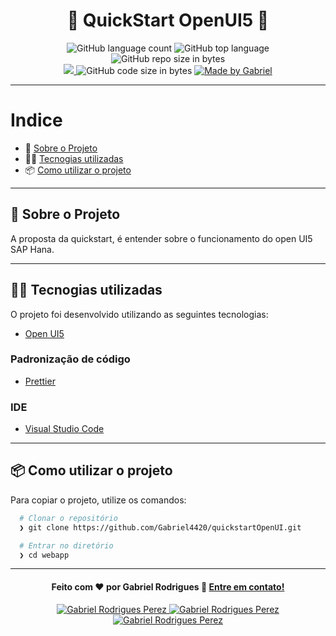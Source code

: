 <h1 align="center">
  &#x1F4F1; QuickStart OpenUI5 &#x1F4F1;
</h1>

<p align="center">
   <img alt="GitHub language count" src="https://img.shields.io/github/languages/count/Gabriel4420/quickstartOpenUI">

  <img alt="GitHub top language" src="https://img.shields.io/github/languages/top/Gabriel4420/quickstartOpenUI?logo=html">

  <img alt="GitHub repo size in bytes" src="https://img.shields.io/github/repo-size/Gabriel4420/quickstartOpenUI?color=green">

  <br>
  
  <a href="https://www.codacy.com/manual/Gabriel4420/quickstartOpenUI?utm_source=github.com&amp;utm_medium=referral&amp;utm_content=Gabriel4420/quickstartOpenUI&amp;utm_campaign=Badge_Grade">
    <img src="https://app.codacy.com/project/badge/Grade/6dd6b46abeb14e99935a2b9ac5c6ede2"/>
  </a>
  
  <img alt="GitHub code size in bytes" src="https://img.shields.io/github/last-commit/Gabriel4420/quickstartOpenUI">


  <a href="https://www.linkedin.com/in/gabriel-rodrigues-perez-2069b072/">
    <img alt="Made by Gabriel" src="https://img.shields.io/badge/made%20by-Gabriel-%2304D361">
  </a>
</p>

---

# Indice

- :rocket: [Sobre o Projeto](#rocket-sobre-o-projeto)
- 👨‍💻️ [Tecnogias utilizadas](#%EF%B8%8F-tecnogias-utilizadas)
- 📦️ [Como utilizar o projeto](#%EF%B8%8F-como-utilizar-o-projeto)
---

## :rocket: Sobre o Projeto

A proposta da quickstart, é entender sobre o funcionamento do open UI5 SAP Hana.

---

## 👨‍💻️ Tecnogias utilizadas

O projeto foi desenvolvido utilizando as seguintes tecnologias:

- [Open UI5](https://sapui5.hana.ondemand.com/#/topic/073d1073fc604beda94589d5c93b32e2)


### Padronização de código


  - [Prettier](https://prettier.io/)


### IDE

  - [Visual Studio Code](https://code.visualstudio.com/)

---

## 📦️ Como utilizar o projeto

Para copiar o projeto, utilize os comandos:

```bash
  # Clonar o repositório
  ❯ git clone https://github.com/Gabriel4420/quickstartOpenUI.git

  # Entrar no diretório
  ❯ cd webapp
```
---

<h4 align="center">
  Feito com ❤️ por Gabriel Rodrigues 👋️ <a href="mailto:gabriel_rodrigues_perez@hotmail.com">Entre em contato!</a>
</h4>

<p align="center">

  <a href="https://www.linkedin.com/in/gabriel-rodrigues-perez-2069b072/">
    <img alt="Gabriel Rodrigues Perez" src="https://img.shields.io/badge/LinkedIn-Gabriel_Rodrigues-0e76a8?style=flat&logoColor=white&logo=linkedin">
  </a>
  <a href="https://www.facebook.com/gabriel.rodrigues.perez">
    <img alt="Gabriel Rodrigues Perez" src="https://img.shields.io/badge/Facebook-Gabriel_Rodrigues-1778F2?style=flat&logoColor=white&logo=facebook">
  </a>
  <a href="https://www.instagram.com/gabriel_rodrigues_perez/">
    <img alt="Gabriel Rodrigues Perez" src="https://img.shields.io/badge/Instagram-@gabriel4420-833AB4?style=flat&logoColor=white&logo=instagram">
  </a>
  
  
</p>